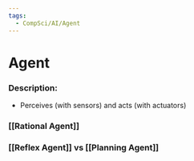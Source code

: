 ```yaml
---
tags:
  - CompSci/AI/Agent
---
```

# Agent
### Description:
- Perceives (with sensors) and acts (with actuators)
### [[Rational Agent]]
### [[Reflex Agent]] vs [[Planning Agent]]